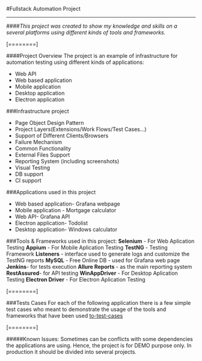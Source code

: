 #Fullstack Automation Project

------------
####*This project was created to show my knowledge and skills on a several platforms using different kinds of tools and frameworks.*


[========]



####Project Overview 
The project is an example of infrastructure for automation testing using different kinds of applications:

- Web API
- Web based application
- Mobile application
- Desktop application
- Electron application

###Infrastructure project 

- Page Object Design Pattern
- Project Layers(Extensions/Work Flows/Test Cases...)
- Support of Different Clients/Browsers
- Failure Mechanism
- Common Functionality
- External Files Support
- Reporting System (including screenshots)
- Visual Testing
- DB support
- CI support

###Applications used in this project
- Web based application- Grafana webpage 
- Mobile application - Mortgage calculator 
- Web API- Grafana API  
- Electron application- Todolist
- Desktop application- Windows calculator 

###Tools & Frameworks used in this project:
**Selenium** - For Web Aplication Testing
**Appium** - For Mobile Aplication Testing
**TestNG** - Testing Framework
**Listeners** - interface used to generate logs and customize the TestNG reports
**MySQL** - Free Online DB - used for Grafana web page
**Jenkins**- for tests execution
**Allure Reports** - as the main reporting system
**RestAssured**- for API testing
**WinAppDriver** - For Desktop Aplication Testing
**Electron Driver** - For Electron Aplication Testing


[========]

###Tests Cases
For each of the following application there is a few simple test cases who meant to demonstrate the usage of the tools and frameworks that have been used
[to-test-cases](http://https://github.com/shellys29/FinalProjectAutomation/tree/main/src/test/java "test-cases")

[========]

#####Known Issues:
Sometimes can be conflicts with some dependencies the applications are using. Hence, the project is for DEMO purpose only. In production it should be divided into several projects.

